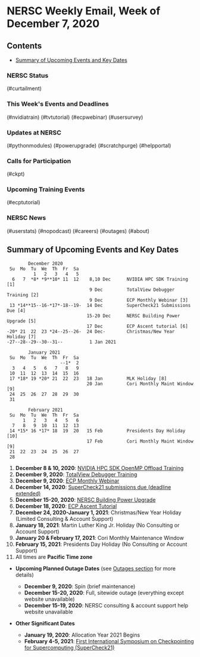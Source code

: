 # NERSC Weekly Email, Week of December 7, 2020 <a name="top"></a> #

## Contents ## 

- [Summary of Upcoming Events and Key Dates](#dates)

### NERSC Status

(#curtailment)

### This Week's Events and Deadlines

(#nvidiatrain)
(#tvtutorial)
(#ecpwebinar)
(#usersurvey)

### Updates at NERSC 

(#pythonmodules)
(#powerupgrade)
(#scratchpurge)
(#helpportal)

### Calls for Participation

(#ckpt)

### Upcoming Training Events 

(#ecptutorial)

### NERSC News 

(#userstats)
(#nopodcast)
(#careers)
(#outages)
(#about)

## Summary of Upcoming Events and Key Dates <a name="dates"/></a> ##

            December 2020   
     Su  Mo  Tu  We  Th  Fr  Sa
              1   2   3   4   5
      6   7  *8* *9**10* 11  12    8,10 Dec      NVIDIA HPC SDK Training [1]
                                   9 Dec         TotalView Debugger Training [2]
                                   9 Dec         ECP Monthly Webinar [3]
     13 *14**15--16-*17*-18--19-  14 Dec         SuperCheck21 Submissions Due [4]
                                  15-20 Dec      NERSC Building Power Upgrade [5]
                                  17 Dec         ECP Ascent tutorial [6]
    -20* 21  22  23 *24--25--26-  24 Dec-        Christmas/New Year Holiday [7]
    -27--28--29--30--31--          1 Jan 2021    

            January 2021      
     Su  Mo  Tu  We  Th  Fr  Sa  
                        --1*  2   
      3   4   5   6   7   8   9  
     10  11  12  13  14  15  16  
     17 *18* 19 *20* 21  22  23   18 Jan         MLK Holiday [8]
                                  20 Jan         Cori Monthly Maint Window [9]
     24  25  26  27  28  29  30  
     31                

            February 2021   
     Su  Mo  Tu  We  Th  Fr  Sa
          1   2   3   4   5   6 
      7   8   9  10  11  12  13 
     14 *15* 16 *17* 18  19  20   15 Feb         Presidents Day Holiday [10]
                                  17 Feb         Cori Monthly Maint Window [9]
     21  22  23  24  25  26  27 
     28                  

1. **December 8 & 10, 2020**: [NVIDIA HPC SDK OpenMP Offload Training](#nvidiatrain)
2. **December 9, 2020**: [TotalView Debugger Training](#tvtutorial)
3. **December 9, 2020**: [ECP Monthly Webinar](#ecpwebinar)
4. **December 14, 2020**: [SuperCheck21 submissions due (deadline extended)](#ckpt)
5. **December 15-20, 2020**: [NERSC Building Power Upgrade](#powerupgrade)
6. **December 18, 2020**: [ECP Ascent Tutorial](#ecptutorial)
7. **December 24, 2020-January 1, 2021**: Christmas/New Year Holiday (Limited Consulting & Account Support)
8. **January 18, 2021**: Martin Luther King Jr. Holiday (No Consulting or Account Support)
9. **January 20 & February 17, 2021**: Cori Monthly Maintenance Window
10. **February 15, 2021**: Presidents Day Holiday (No Consulting or Account Support)
11. All times are **Pacific Time zone**

- **Upcoming Planned Outage Dates** (see [Outages section](#outages) for more 
details)
    - **December 9, 2020**: Spin (brief maintenance)
    - **December 15-20, 2020**: Full, sitewide outage (everything except website unavailable)
    - **December 15-19, 2020**: NERSC consulting & account support help website unavailable

- **Other Significant Dates**
    - **January 19, 2020**: Allocation Year 2021 Begins
    - **February 4-5, 2021**: [First International Symposium on Checkpointing for Supercomputing (SuperCheck21)](#ckpt)

